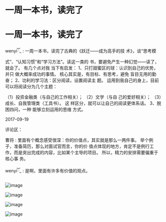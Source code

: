 # 一周一本书，读完了

# 一周一本书，读完了

wenyiོ_ : 一周一本书，读完了古典的《跃迁——成为高手的技 术》，谈“思考模式”、“认知习惯”和“学习方法”。读这一类的 书，要避免产生一种幻觉——读了，就会了。 有几个点对我 当下有启发： 1、只打甜蜜区的球：认识到自己的优势，并只 做大概率成功的事情。 核心其实是，有目标、有思考，避免 盲目无用的勤奋； 2、功利的学习法：区分阅读，设置阅读主 题。 运用到我自己的身上，目前可以将阅读分为几个主题：

（1）投资金融类（与自己的工作相关）； （2）文学（与自 己的爱好相关）； （3）成长、自我管理类（工具书）。 这 样区分，就可以让自己的阅读更体系话。 3、脱困四问，一种 能够立刻运用的思维 方式。

2017-09-19

评论区：

曹将 : 里面有个概念感受很深：你的价值点，其实就是那么一两件事。 举个例子，准备简历，那么对面试官而言，你的价 值点体现的地方，肯定不是例行工作，而是突出完成的内容，比如某个主导的项目。 所以，精力的安排需要偏重于核心事 务。

wenyiོ_ : 是啊，里面有许多有价值的观点。

![image](img/Image_340.png)

![image](img/Image_341.png)

![image](img/Image_342.png)

![image](img/Image_343.png)